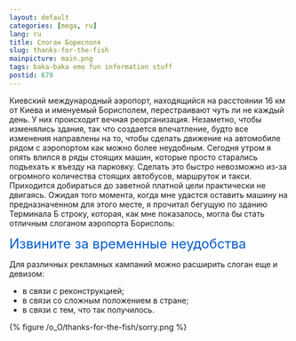 ```yaml
---
layout: default
categories: [mega, ru]
lang: ru
title: Слоган Борисполя
slug: thanks-for-the-fish
mainpicture: main.png
tags: baka-baka emo fun information stuff 
postid: 679
---
```



Киевский международный аэропорт, находящийся на расстоянии 16 км от Киева и именуемый Борисполем, перестраивают чуть ли не каждый день. У них происходит вечная реорганизация. Незаметно, чтобы изменялись здания, так что создается впечатление, будто все изменения направлены на то, чтобы сделать движение на автомобиле рядом с аэропортом как можно более неудобным. Сегодня утром я опять влился в ряды стоящих машин, которые просто старались подъехать к въезду на парковку. Сделать это быстро невозможно из-за огромного количества стоящих автобусов, маршруток и такси. Приходится добираться до заветной платной цели практически не двигаясь. Ожидая того момента, когда мне удастся оставить машину на предназначенном для этого месте, я прочитал бегущую по зданию Терминала Б строку, которая, как мне показалось, могла бы стать отличным слоганом аэропорта Борисполь:
<!--more-->
<span style="font-size: 24px; color: #005bcd;">Извините за временные неудобства</span>

Для различных рекламных кампаний можно расширить слоган еще и девизом:
<ul class="postlist">
<li><span>в связи с реконструкцией;</span></li>
<li><span>в связи со сложным положением в стране;</span></li>
<li><span>в связи с тем, что так получилось.</span></li>
</ul>



{% figure /o_O/thanks-for-the-fish/sorry.png %}



